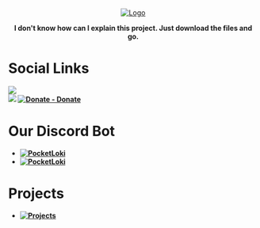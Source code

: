 <br/>
<p align="center">
  <a href="https://github.com/artsvn/PocketLoki">
    <img src="https://static1.textcraft.net/data1/b/4/b470a313d4b5040567f714a8975057ed5fa925c8da39a3ee5e6b4b0d3255bfef95601890afd80709da39a3ee5e6b4b0d3255bfef95601890afd8070975f6a90f68302a925908dbbefd0a80c0.png" alt="Logo">
  </a>
  <p align="center">
    <b>I don't know how can I explain this project. Just download the files and go.<b>
</p>

# Social Links
![](https://discordapp.com/api/guilds/1082401271098638417/widget.png?style=banner2)<br>
[![](https://dcbadge.vercel.app/api/server/R89XUt7uMa)](https://discord.gg/R89XUt7uMa)
[![Donate - Donate](https://img.shields.io/badge/Donate-COFFEE-0b0b0b?style=for-the-badge)](https://ko-fi.com/artsvn)

# Our Discord Bot
* [![PocketLoki](https://img.shields.io/badge/PocketLoki-TicketBot-0B0B0B?logo=https%3A%2F%2Fmedia.discordapp.net%2Fattachments%2F1082425019218546868%2F1095767985853042970%2Fpack_icon.png)](https://discord.com/api/oauth2/authorize?client_id=1048883477149392928&permissions=8&scope=bot%20applications.commands)<br>
* [![PocketLoki](https://img.shields.io/badge/PocketLoki-GiveawayBot-0B0B0B?logo=https%3A%2F%2Fmedia.discordapp.net%2Fattachments%2F1082425019218546868%2F1095767985853042970%2Fpack_icon.png)](https://discord.com/api/oauth2/authorize?client_id=1063250459118276618&permissions=8&scope=bot%20applications.commands)

# Projects
* [![Projects](https://img.shields.io/badge/Check-Release-0b0b0b?style=for-the-badge)](https://github.com/artsvn/pocketloki/releases)
